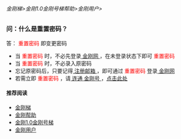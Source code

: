 ###### 金刚梯>金刚1.0金刚号梯帮助>金刚用户>
### 问：什么是重置密码？

答：<font color="Red"> 重置密码 </font>即变更密码
- 当<font color="Red"> 重置密码 </font>时，不必先登录[ 金刚网 ](https://github.com/a2zitpro/web/blob/master/kksitecn.md)，在未登录状态下即可<font color="Red"> 重置密码 </font>
- 当<font color="Red"> 重置密码 </font>时，不必录入原密码
- 忘记原密码后，只要记得[ 注册邮箱 ](https://a2zitpro.github.io/web/注册邮箱)，即可通过<font color="Red"> 重置密码 </font>登录[ 金刚网 ](https://a2zitpro.github.io/web/kksitecn)
- 若需立即<font color="Red"> 重置密码 </font>，请[ 连通 ](https://a2zitpro.github.io/web/usageofkkid)[ 金刚号 ](https://a2zitpro.github.io/web/kkid)，[点击此处](https://www.atozitpro.net/zh/password-reset/)

#### 推荐阅读

- [金刚梯](https://a2zitpro.github.io/web/dlb)
- [金刚帮助](https://a2zitpro.github.io/web/list_helpkkvpn)
- [金刚1.0金刚号梯](https://a2zitpro.github.io/web/list_helpkkvpn1.0)
- [金刚用户](https://a2zitpro.github.io/web/list_kkuser)
